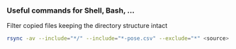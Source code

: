 ### Useful commands for Shell, Bash, ...

Filter copied files keeping the directory structure intact
```sh
rsync -av --include="*/" --include="*-pose.csv" --exclude="*" <source> <destination>
```
